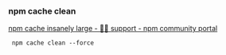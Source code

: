 ### npm cache clean


[npm cache insanely large - 💁🏾 support - npm community portal](https://npm.community/t/npm-cache-insanely-large/7675/2 "npm cache insanely large - 💁🏾 support - npm community portal")


 

```
 npm cache clean --force
```

